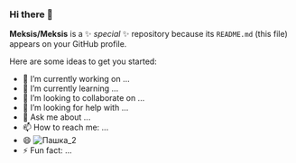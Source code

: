 ### Hi there 👋


**Meksis/Meksis** is a ✨ _special_ ✨ repository because its `README.md` (this file) appears on your GitHub profile.

Here are some ideas to get you started:

- 🔭 I’m currently working on ...
- 🌱 I’m currently learning ...
- 👯 I’m looking to collaborate on ...
- 🤔 I’m looking for help with ...
- 💬 Ask me about ...
- 📫 How to reach me: ...
- 😄 ![Пашка_2](https://user-images.githubusercontent.com/107752360/209480412-93c33b56-1d36-495a-b913-acbd6316e1e4.jpg)
- ⚡ Fun fact: ...
